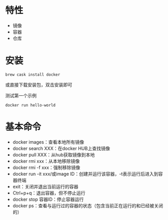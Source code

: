 # 特性

+ 镜像
+ 容器
+ 仓库

# 安装

```
brew cask install docker
```

或直接下载安装包，双击安装即可

测试第一个示例

```
docker run hello-world
```

# 基本命令

+ docker images：查看本地所有镜像
+ docker search XXX：在docker HUB上查找镜像
+ docker pull XXX：从hub获取镜像到本地
+ docker rmi xxx：从本地移除镜像
+ docker rmi -f xxx：强制移除镜像
+ docker run -it xxx/或image ID：创建并运行该容器，-t表示运行后进入到容器终端
+ exit：关闭并退出当前运行的容器
+ Ctrl+p+q：退出容器，但不停止运行
+ docker stop 容器ID：停止容器运行
+ docker ps：查看与运行过的容器的状态（包含当前正在运行的和已经被关闭的）